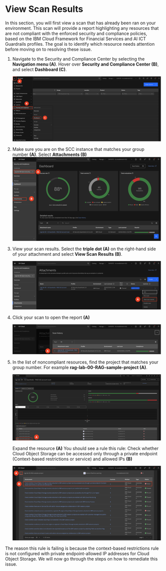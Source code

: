 # View Scan Results

In this section, you will first view a scan that has already been ran on your environment. This scan will provide a report highlighting any resources that are not compliant with the enforced security and compliance policies, based on the IBM Cloud Framework for Financial Services and AI ICT Guardrails profiles. The goal is to identify which resource needs attention before moving on to resolving these issue.

1. Navigate to the Security and Compliance Center by selecting the **Navigation menu (A)**. Hover over **Security and Compliance Center (B)**, and select **Dashboard (C)**.

    ![alt text](../images/2.2.1.png)

2. Make sure you are on the SCC instance that matches your group number **(A)**. Select **Attachments (B)**
![alt text](../images/2.2.2-n.png)

3. View your scan results. Select the **triple dot (A)** on the right-hand side of your attachment and select **View Scan Results (B)**.

    ![alt text](../images/2.2.3-n.png)

4. Click your scan to open the report **(A)**

    ![alt text](../images/2.2.4-n.png)

5. In the list of noncompliant resources, find the project that matches your group number. For example **rag-lab-00-RAG-sample-project (A)**. <br>

    ![alt text](../images/2.2.5-n.png)

   Expand the resource **(A)** You should see a rule this rule: Check whether Cloud Object Storage can be accessed only through a private endpoint (Context-based restrictions or service) and allowed IPs **(B)**

    ![alt text](../images/2.2.5-rule-n.png)


The reason this rule is failing is because the context-based restrictions rule is not configured with private endpoint-allowed IP addresses for Cloud Object Storage. We will now go through the steps on how to remediate this issue. 
